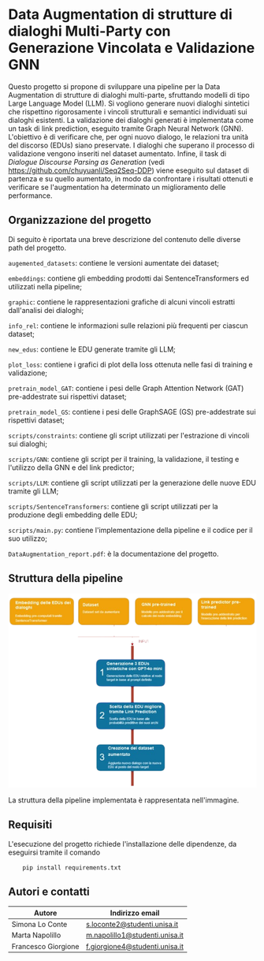 # Data Augmentation di strutture di dialoghi Multi-Party con Generazione Vincolata e Validazione GNN

Questo progetto si propone di sviluppare una pipeline per la Data Augmentation
di strutture di dialoghi multi-parte, sfruttando modelli di tipo Large Language Model
(LLM). Si vogliono generare nuovi dialoghi sintetici che rispettino rigorosamente 
i vincoli strutturali e semantici individuati sui dialoghi esistenti. La validazione dei 
dialoghi generati è implementata come un task di link prediction, eseguito tramite
Graph Neural Network (GNN). L'obiettivo è di verificare che, per ogni nuovo dialogo, le
relazioni tra unità del discorso (EDUs) siano preservate. I dialoghi che superano il processo
di validazione vengono inseriti nel dataset aumentato. Infine, il task di _Dialogue Discourse Parsing as Generation_
(vedi https://github.com/chuyuanli/Seq2Seq-DDP)
viene eseguito sul dataset di partenza e su quello aumentato, in modo da confrontare i risultati ottenuti
e verificare se l'augmentation ha determinato un miglioramento delle performance.


## Organizzazione del progetto
Di seguito è riportata una breve descrizione del contenuto delle diverse path del progetto.

`augemented_datasets`: contiene le versioni aumentate dei dataset;

`embeddings`: contiene gli embedding prodotti dai SentenceTransformers ed utilizzati nella pipeline;

`graphic`: contiene le rappresentazioni grafiche di alcuni vincoli estratti dall'analisi dei dialoghi;

`info_rel`: contiene le informazioni sulle relazioni più frequenti per ciascun dataset;

`new_edus`: contiene le EDU generate tramite gli LLM;

`plot_loss`: contiene i grafici di plot della loss ottenuta nelle fasi di training e validazione;

`pretrain_model_GAT`: contiene i pesi delle Graph Attention Network (GAT) pre-addestrate sui rispettivi dataset;

`pretrain_model_GS`: contiene i pesi delle GraphSAGE (GS) pre-addestrate sui rispettivi dataset;

`scripts/constraints`: contiene gli script utilizzati per l'estrazione di vincoli sui dialoghi;

`scripts/GNN`: contiene gli script per il training, la validazione, il testing e l'utilizzo della GNN e del link predictor;

`scripts/LLM`: contiene gli script utilizzati per la generazione delle nuove EDU tramite gli LLM;

`scripts/SentenceTransformers`: contiene gli script utilizzati per la produzione degli embedding delle EDU;

`scripts/main.py`: contiene l'implementazione della pipeline e il codice per il suo utilizzo;

`DataAugmentation_report.pdf`: è la documentazione del progetto.



## Struttura della pipeline
![Descrizione dell'immagine](imgs/pipeline.png)

La struttura della pipeline implementata è rappresentata nell'immagine.





## Requisiti
L'esecuzione del progetto richiede l'installazione delle dipendenze, da eseguirsi tramite il comando
```
    pip install requirements.txt
```


## Autori e contatti
| Autore              | Indirizzo email                |
|---------------------|--------------------------------|
| Simona Lo Conte     | s.loconte2@studenti.unisa.it   |
| Marta Napolillo     | m.napolillo1@studenti.unisa.it |
| Francesco Giorgione | f.giorgione4@studenti.unisa.it |

